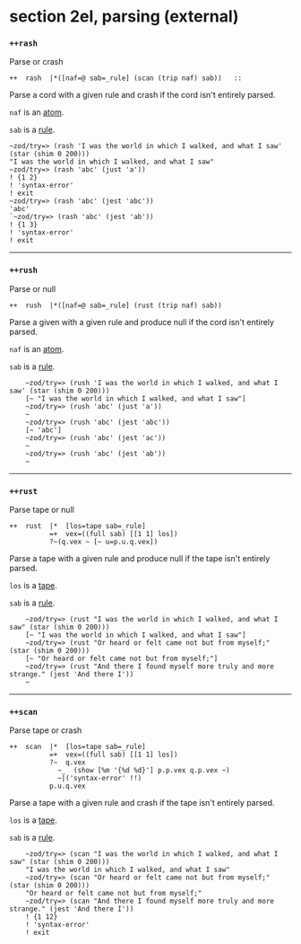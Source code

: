 section 2eI, parsing (external)
===============================

### `++rash`

Parse or crash

    ++  rash  |*([naf=@ sab=_rule] (scan (trip naf) sab))   ::

Parse a cord with a given rule and crash if the cord isn't entirely
parsed.

`naf` is an [atom]().

`sab` is a [rule]().

    ~zod/try=> (rash 'I was the world in which I walked, and what I saw' (star (shim 0 200)))
    "I was the world in which I walked, and what I saw"
    ~zod/try=> (rash 'abc' (just 'a'))
    ! {1 2}
    ! 'syntax-error'
    ! exit
    ~zod/try=> (rash 'abc' (jest 'abc'))
    'abc'
    `~zod/try=> (rash 'abc' (jest 'ab'))
    ! {1 3}
    ! 'syntax-error'
    ! exit

------------------------------------------------------------------------

### `++rush`

Parse or null

    ++  rush  |*([naf=@ sab=_rule] (rust (trip naf) sab))

Parse a given with a given rule and produce null if the cord isn't
entirely parsed.

`naf` is an [atom]().

`sab` is a [rule]().

        ~zod/try=> (rush 'I was the world in which I walked, and what I saw' (star (shim 0 200)))
        [~ "I was the world in which I walked, and what I saw"]
        ~zod/try=> (rush 'abc' (just 'a'))
        ~
        ~zod/try=> (rush 'abc' (jest 'abc'))
        [~ 'abc']
        ~zod/try=> (rush 'abc' (jest 'ac'))
        ~
        ~zod/try=> (rush 'abc' (jest 'ab'))
        ~

------------------------------------------------------------------------

### `++rust`

Parse tape or null

    ++  rust  |*  [los=tape sab=_rule]
              =+  vex=((full sab) [[1 1] los])
              ?~(q.vex ~ [~ u=p.u.q.vex])

Parse a tape with a given rule and produce null if the tape isn't
entirely parsed.

`los` is a [tape]().

`sab` is a [rule]().

        ~zod/try=> (rust "I was the world in which I walked, and what I saw" (star (shim 0 200)))
        [~ "I was the world in which I walked, and what I saw"]
        ~zod/try=> (rust "Or heard or felt came not but from myself;" (star (shim 0 200)))
        [~ "Or heard or felt came not but from myself;"]
        ~zod/try=> (rust "And there I found myself more truly and more strange." (jest 'And there I'))
        ~

------------------------------------------------------------------------

### `++scan`

Parse tape or crash

    ++  scan  |*  [los=tape sab=_rule]
              =+  vex=((full sab) [[1 1] los])
              ?~  q.vex
                ~_  (show [%m '{%d %d}'] p.p.vex q.p.vex ~)
                ~|('syntax-error' !!)
              p.u.q.vex

Parse a tape with a given rule and crash if the tape isn't entirely
parsed.

`los` is a [tape]().

`sab` is a [rule]().

        ~zod/try=> (scan "I was the world in which I walked, and what I saw" (star (shim 0 200)))
        "I was the world in which I walked, and what I saw"
        ~zod/try=> (scan "Or heard or felt came not but from myself;" (star (shim 0 200)))
        "Or heard or felt came not but from myself;"
        ~zod/try=> (scan "And there I found myself more truly and more strange." (jest 'And there I'))
        ! {1 12}
        ! 'syntax-error'
        ! exit
